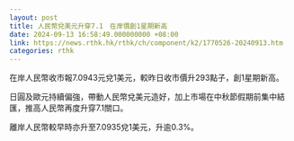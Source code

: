 ```yaml
---
layout: post
title: 人民幣兌美元升穿7.1　在岸價創1星期新高
date: 2024-09-13 16:58:49.000000000 +08:00
link: https://news.rthk.hk/rthk/ch/component/k2/1770526-20240913.htm
categories: rthk
---
```


在岸人民幣收市報7.0943元兌1美元，較昨日收市價升293點子，創1星期新高。

日圓及歐元持續偏強，帶動人民幣兌美元造好，加上市場在中秋節假期前集中結匯，推高人民幣再度升穿7.1關口。

離岸人民幣較早時亦升至7.0935兌1美元，升逾0.3%。
